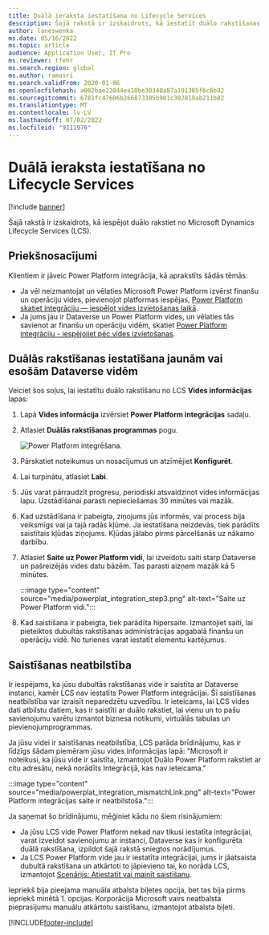 ```yaml
---
title: Duālā ieraksta iestatīšana no Lifecycle Services
description: Šajā rakstā ir izskaidrots, kā iestatīt duālo rakstīšanas savienojumu no pakalpojumiem Microsoft Dynamics Lifecycle Services (LCS).
author: laneswenka
ms.date: 05/16/2022
ms.topic: article
audience: Application User, IT Pro
ms.reviewer: tfehr
ms.search.region: global
ms.author: ramasri
ms.search.validFrom: 2020-01-06
ms.openlocfilehash: a002bae22044ea10be30340a87a191305f6c6b92
ms.sourcegitcommit: 6781fc47606b266873385b901c302819ab211b82
ms.translationtype: MT
ms.contentlocale: lv-LV
ms.lasthandoff: 07/02/2022
ms.locfileid: "9111976"
---
```

# <a name="dual-write-setup-from-lifecycle-services"></a>Duālā ieraksta iestatīšana no Lifecycle Services

[!include [banner](../../includes/banner.md)]



Šajā rakstā ir izskaidrots, kā iespējot duālo rakstiet no Microsoft Dynamics Lifecycle Services (LCS).

## <a name="prerequisites"></a>Priekšnosacījumi

Klientiem ir jāveic Power Platform integrācija, kā aprakstīts šādās tēmās:

- Ja vēl neizmantojat un vēlaties Microsoft Power Platform izvērst finanšu un operāciju vides, pievienojot platformas iespējas, [Power Platform skatiet integrāciju — iespējot vides izvietošanas laikā](../../power-platform/enable-power-platform-integration.md#enable-during-deploy).
- Ja jums jau ir Dataverse un Power Platform vides, un vēlaties tās savienot ar finanšu un operāciju vidēm, skatiet [Power Platform integrāciju - iespējojiet pēc vides izvietošanas](../../power-platform/enable-power-platform-integration.md#enable-after-deploy).

## <a name="set-up-dual-write-for-new-or-existing-dataverse-environments"></a>Duālās rakstīšanas iestatīšana jaunām vai esošām Dataverse vidēm

Veiciet šos soļus, lai iestatītu duālo rakstīšanu no LCS **Vides informācijas** lapas:

1. Lapā **Vides informācija** izvērsiet **Power Platform integrācijas** sadaļu.

2. Atlasiet **Duālās rakstīšanas programmas** pogu.

    ![Power Platform integrēšana.](media/powerplat_integration_step2.png)

3. Pārskatiet noteikumus un nosacījumus un atzīmējiet **Konfigurēt**.

4. Lai turpinātu, atlasiet **Labi**.

5. Jūs varat pārraudzīt progresu, periodiski atsvaidzinot vides informācijas lapu. Uzstādīšanai parasti nepieciešamas 30 minūtes vai mazāk.  

6. Kad uzstādīšana ir pabeigta, ziņojums jūs informēs, vai process bija veiksmīgs vai ja tajā radās kļūme. Ja iestatīšana neizdevās, tiek parādīts saistītais kļūdas ziņojums. Kļūdas jālabo pirms pārcelšanās uz nākamo darbību.

7. Atlasiet **Saite uz Power Platform vidi**, lai izveidotu saiti starp Dataverse un pašreizējās vides datu bāzēm. Tas parasti aizņem mazāk kā 5 minūtes.

    :::image type="content" source="media/powerplat_integration_step3.png" alt-text="Saite uz Power Platform vidi.":::

8. Kad saistīšana ir pabeigta, tiek parādīta hipersaite. Izmantojiet saiti, lai pieteiktos dubultās rakstīšanas administrācijas apgabalā finanšu un operāciju vidē. No turienes varat iestatīt elementu kartējumus.

## <a name="linking-mismatch"></a>Saistīšanas neatbilstība

Ir iespējams, ka jūsu dubultās rakstīšanas vide ir saistīta ar Dataverse instanci, kamēr LCS nav iestatīts Power Platform integrācijai. Šī saistīšanas neatbilstība var izraisīt neparedzētu uzvedību. Ir ieteicams, lai LCS vides dati atbilstu datiem, kas ir saistīti ar duālo rakstiet, lai vienu un to pašu savienojumu varētu izmantot biznesa notikumi, virtuālās tabulas un pievienojumprogrammas.

Ja jūsu videi ir saistīšanas neatbilstība, LCS parāda brīdinājumu, kas ir līdzīgs šādam piemēram jūsu vides informācijas lapā: "Microsoft ir noteikusi, ka jūsu vide ir saistīta, izmantojot Duālo Power Platform rakstiet ar citu adresātu, nekā norādīts Integrācijā, kas nav ieteicama."

:::image type="content" source="media/powerplat_integration_mismatchLink.png" alt-text="Power Platform integrācijas saite ir neatbilstoša.":::

Ja saņemat šo brīdinājumu, mēģiniet kādu no šiem risinājumiem:

- Ja jūsu LCS vide Power Platform nekad nav tikusi iestatīta integrācijai, varat izveidot savienojumu ar instanci, Dataverse kas ir konfigurēta duālā rakstīšana, izpildot šajā rakstā sniegtos norādījumus.
- Ja LCS Power Platform vide jau ir iestatīta integrācijai, jums ir jāatsaista dubultā rakstīšana un atkārtoti to jāpievieno tai, ko norāda LCS, izmantojot [Scenārijs: Atiestatīt vai mainīt saistīšanu](relink-environments.md#scenario-reset-or-change-linking).

Iepriekš bija pieejama manuāla atbalsta biļetes opcija, bet tas bija pirms iepriekš minētā 1. opcijas.  Korporācija Microsoft vairs neatbalsta pieprasījumu manuālu atkārtotu saistīšanu, izmantojot atbalsta biļeti.

[!INCLUDE[footer-include](../../../../includes/footer-banner.md)]

